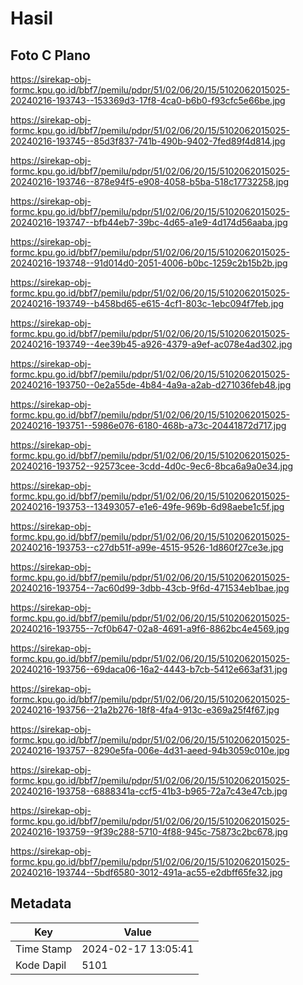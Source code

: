 # Hasil

## Foto C Plano

https://sirekap-obj-formc.kpu.go.id/bbf7/pemilu/pdpr/51/02/06/20/15/5102062015025-20240216-193743--153369d3-17f8-4ca0-b6b0-f93cfc5e66be.jpg

https://sirekap-obj-formc.kpu.go.id/bbf7/pemilu/pdpr/51/02/06/20/15/5102062015025-20240216-193745--85d3f837-741b-490b-9402-7fed89f4d814.jpg

https://sirekap-obj-formc.kpu.go.id/bbf7/pemilu/pdpr/51/02/06/20/15/5102062015025-20240216-193746--878e94f5-e908-4058-b5ba-518c17732258.jpg

https://sirekap-obj-formc.kpu.go.id/bbf7/pemilu/pdpr/51/02/06/20/15/5102062015025-20240216-193747--bfb44eb7-39bc-4d65-a1e9-4d174d56aaba.jpg

https://sirekap-obj-formc.kpu.go.id/bbf7/pemilu/pdpr/51/02/06/20/15/5102062015025-20240216-193748--91d014d0-2051-4006-b0bc-1259c2b15b2b.jpg

https://sirekap-obj-formc.kpu.go.id/bbf7/pemilu/pdpr/51/02/06/20/15/5102062015025-20240216-193749--b458bd65-e615-4cf1-803c-1ebc094f7feb.jpg

https://sirekap-obj-formc.kpu.go.id/bbf7/pemilu/pdpr/51/02/06/20/15/5102062015025-20240216-193749--4ee39b45-a926-4379-a9ef-ac078e4ad302.jpg

https://sirekap-obj-formc.kpu.go.id/bbf7/pemilu/pdpr/51/02/06/20/15/5102062015025-20240216-193750--0e2a55de-4b84-4a9a-a2ab-d271036feb48.jpg

https://sirekap-obj-formc.kpu.go.id/bbf7/pemilu/pdpr/51/02/06/20/15/5102062015025-20240216-193751--5986e076-6180-468b-a73c-20441872d717.jpg

https://sirekap-obj-formc.kpu.go.id/bbf7/pemilu/pdpr/51/02/06/20/15/5102062015025-20240216-193752--92573cee-3cdd-4d0c-9ec6-8bca6a9a0e34.jpg

https://sirekap-obj-formc.kpu.go.id/bbf7/pemilu/pdpr/51/02/06/20/15/5102062015025-20240216-193753--13493057-e1e6-49fe-969b-6d98aebe1c5f.jpg

https://sirekap-obj-formc.kpu.go.id/bbf7/pemilu/pdpr/51/02/06/20/15/5102062015025-20240216-193753--c27db51f-a99e-4515-9526-1d860f27ce3e.jpg

https://sirekap-obj-formc.kpu.go.id/bbf7/pemilu/pdpr/51/02/06/20/15/5102062015025-20240216-193754--7ac60d99-3dbb-43cb-9f6d-471534eb1bae.jpg

https://sirekap-obj-formc.kpu.go.id/bbf7/pemilu/pdpr/51/02/06/20/15/5102062015025-20240216-193755--7cf0b647-02a8-4691-a9f6-8862bc4e4569.jpg

https://sirekap-obj-formc.kpu.go.id/bbf7/pemilu/pdpr/51/02/06/20/15/5102062015025-20240216-193756--69daca06-16a2-4443-b7cb-5412e663af31.jpg

https://sirekap-obj-formc.kpu.go.id/bbf7/pemilu/pdpr/51/02/06/20/15/5102062015025-20240216-193756--21a2b276-18f8-4fa4-913c-e369a25f4f67.jpg

https://sirekap-obj-formc.kpu.go.id/bbf7/pemilu/pdpr/51/02/06/20/15/5102062015025-20240216-193757--8290e5fa-006e-4d31-aeed-94b3059c010e.jpg

https://sirekap-obj-formc.kpu.go.id/bbf7/pemilu/pdpr/51/02/06/20/15/5102062015025-20240216-193758--6888341a-ccf5-41b3-b965-72a7c43e47cb.jpg

https://sirekap-obj-formc.kpu.go.id/bbf7/pemilu/pdpr/51/02/06/20/15/5102062015025-20240216-193759--9f39c288-5710-4f88-945c-75873c2bc678.jpg

https://sirekap-obj-formc.kpu.go.id/bbf7/pemilu/pdpr/51/02/06/20/15/5102062015025-20240216-193744--5bdf6580-3012-491a-ac55-e2dbff65fe32.jpg


## Metadata

| Key        | Value               |
| ---------- | ------------------- |
| Time Stamp | 2024-02-17 13:05:41 |
| Kode Dapil | 5101                |



